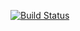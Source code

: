 [![Build Status](https://travis-ci.org/andela-akabiru/travis-broken-example.svg?branch=master)](https://travis-ci.org/andela-akabiru/travis-broken-example)
